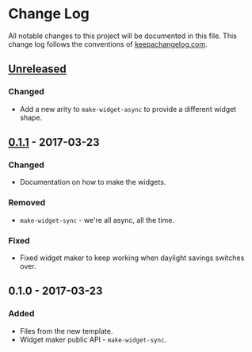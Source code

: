 # Change Log
All notable changes to this project will be documented in this file. This change log follows the conventions of [keepachangelog.com](http://keepachangelog.com/).

## [Unreleased]
### Changed
- Add a new arity to `make-widget-async` to provide a different widget shape.

## [0.1.1] - 2017-03-23
### Changed
- Documentation on how to make the widgets.

### Removed
- `make-widget-sync` - we're all async, all the time.

### Fixed
- Fixed widget maker to keep working when daylight savings switches over.

## 0.1.0 - 2017-03-23
### Added
- Files from the new template.
- Widget maker public API - `make-widget-sync`.

[Unreleased]: https://github.com/your-name/hello-world-ring/compare/0.1.1...HEAD
[0.1.1]: https://github.com/your-name/hello-world-ring/compare/0.1.0...0.1.1

